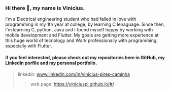 ### Hi there 👋, my name is Vinicius.
I'm a Electrical engineering student who had falled in love with programming in my 1th year at college, by learning C lenaguage. Since then, I'm learning C, python, Java and I found myself happy by working with mobile development and Flutter. My goals are getting more experience at this huge world of tecnology and Work professionally with programming, especially with Flutter.
#### if you feel interested, please check out my repositories here in GitHub, my Linkedin porfile and my personal portfolio.

>linkedin: www.linkedin.com/in/vinicius-pires-caminha
>>web page: https://viniciuspi.github.io/#/


